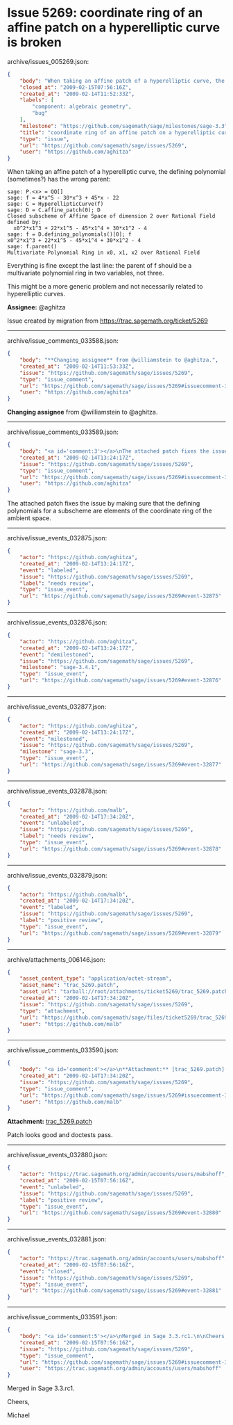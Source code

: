# Issue 5269: coordinate ring of an affine patch on a hyperelliptic curve is broken

archive/issues_005269.json:
```json
{
    "body": "When taking an affine patch of a hyperelliptic curve, the defining polynomial (sometimes?) has the wrong parent:\n\n```\nsage: P.<x> = QQ[]\nsage: f = 4*x^5 - 30*x^3 + 45*x - 22\nsage: C = HyperellipticCurve(f)\nsage: D = C.affine_patch(0); D\nClosed subscheme of Affine Space of dimension 2 over Rational Field defined by:\n  x0^2*x1^3 + 22*x1^5 - 45*x1^4 + 30*x1^2 - 4\nsage: f = D.defining_polynomials()[0]; f\nx0^2*x1^3 + 22*x1^5 - 45*x1^4 + 30*x1^2 - 4\nsage: f.parent()\nMultivariate Polynomial Ring in x0, x1, x2 over Rational Field\n```\n\nEverything is fine except the last line: the parent of f should be a multivariate polynomial ring in two variables, not three.\n\nThis might be a more generic problem and not necessarily related to hyperelliptic curves.\n\n\n**Assignee:** @aghitza\n\nIssue created by migration from https://trac.sagemath.org/ticket/5269\n\n",
    "closed_at": "2009-02-15T07:56:16Z",
    "created_at": "2009-02-14T11:52:33Z",
    "labels": [
        "component: algebraic geometry",
        "bug"
    ],
    "milestone": "https://github.com/sagemath/sage/milestones/sage-3.3",
    "title": "coordinate ring of an affine patch on a hyperelliptic curve is broken",
    "type": "issue",
    "url": "https://github.com/sagemath/sage/issues/5269",
    "user": "https://github.com/aghitza"
}
```
When taking an affine patch of a hyperelliptic curve, the defining polynomial (sometimes?) has the wrong parent:

```
sage: P.<x> = QQ[]
sage: f = 4*x^5 - 30*x^3 + 45*x - 22
sage: C = HyperellipticCurve(f)
sage: D = C.affine_patch(0); D
Closed subscheme of Affine Space of dimension 2 over Rational Field defined by:
  x0^2*x1^3 + 22*x1^5 - 45*x1^4 + 30*x1^2 - 4
sage: f = D.defining_polynomials()[0]; f
x0^2*x1^3 + 22*x1^5 - 45*x1^4 + 30*x1^2 - 4
sage: f.parent()
Multivariate Polynomial Ring in x0, x1, x2 over Rational Field
```

Everything is fine except the last line: the parent of f should be a multivariate polynomial ring in two variables, not three.

This might be a more generic problem and not necessarily related to hyperelliptic curves.


**Assignee:** @aghitza

Issue created by migration from https://trac.sagemath.org/ticket/5269





---

archive/issue_comments_033588.json:
```json
{
    "body": "**Changing assignee** from @williamstein to @aghitza.",
    "created_at": "2009-02-14T11:53:33Z",
    "issue": "https://github.com/sagemath/sage/issues/5269",
    "type": "issue_comment",
    "url": "https://github.com/sagemath/sage/issues/5269#issuecomment-33588",
    "user": "https://github.com/aghitza"
}
```

**Changing assignee** from @williamstein to @aghitza.



---

archive/issue_comments_033589.json:
```json
{
    "body": "<a id='comment:3'></a>\nThe attached patch fixes the issue by making sure that the defining polynomials for a subscheme are elements of the coordinate ring of the ambient space.",
    "created_at": "2009-02-14T13:24:17Z",
    "issue": "https://github.com/sagemath/sage/issues/5269",
    "type": "issue_comment",
    "url": "https://github.com/sagemath/sage/issues/5269#issuecomment-33589",
    "user": "https://github.com/aghitza"
}
```

<a id='comment:3'></a>
The attached patch fixes the issue by making sure that the defining polynomials for a subscheme are elements of the coordinate ring of the ambient space.



---

archive/issue_events_032875.json:
```json
{
    "actor": "https://github.com/aghitza",
    "created_at": "2009-02-14T13:24:17Z",
    "event": "labeled",
    "issue": "https://github.com/sagemath/sage/issues/5269",
    "label": "needs review",
    "type": "issue_event",
    "url": "https://github.com/sagemath/sage/issues/5269#event-32875"
}
```



---

archive/issue_events_032876.json:
```json
{
    "actor": "https://github.com/aghitza",
    "created_at": "2009-02-14T13:24:17Z",
    "event": "demilestoned",
    "issue": "https://github.com/sagemath/sage/issues/5269",
    "milestone": "sage-3.4.1",
    "type": "issue_event",
    "url": "https://github.com/sagemath/sage/issues/5269#event-32876"
}
```



---

archive/issue_events_032877.json:
```json
{
    "actor": "https://github.com/aghitza",
    "created_at": "2009-02-14T13:24:17Z",
    "event": "milestoned",
    "issue": "https://github.com/sagemath/sage/issues/5269",
    "milestone": "sage-3.3",
    "type": "issue_event",
    "url": "https://github.com/sagemath/sage/issues/5269#event-32877"
}
```



---

archive/issue_events_032878.json:
```json
{
    "actor": "https://github.com/malb",
    "created_at": "2009-02-14T17:34:20Z",
    "event": "unlabeled",
    "issue": "https://github.com/sagemath/sage/issues/5269",
    "label": "needs review",
    "type": "issue_event",
    "url": "https://github.com/sagemath/sage/issues/5269#event-32878"
}
```



---

archive/issue_events_032879.json:
```json
{
    "actor": "https://github.com/malb",
    "created_at": "2009-02-14T17:34:20Z",
    "event": "labeled",
    "issue": "https://github.com/sagemath/sage/issues/5269",
    "label": "positive review",
    "type": "issue_event",
    "url": "https://github.com/sagemath/sage/issues/5269#event-32879"
}
```



---

archive/attachments_006146.json:
```json
{
    "asset_content_type": "application/octet-stream",
    "asset_name": "trac_5269.patch",
    "asset_url": "tarball://root/attachments/ticket5269/trac_5269.patch",
    "created_at": "2009-02-14T17:34:20Z",
    "issue": "https://github.com/sagemath/sage/issues/5269",
    "type": "attachment",
    "url": "https://github.com/sagemath/sage/files/ticket5269/trac_5269.patch",
    "user": "https://github.com/malb"
}
```



---

archive/issue_comments_033590.json:
```json
{
    "body": "<a id='comment:4'></a>\n**Attachment:** [trac_5269.patch](https://github.com/sagemath/sage/files/ticket5269/trac_5269.patch)\n\nPatch looks good and doctests pass.",
    "created_at": "2009-02-14T17:34:20Z",
    "issue": "https://github.com/sagemath/sage/issues/5269",
    "type": "issue_comment",
    "url": "https://github.com/sagemath/sage/issues/5269#issuecomment-33590",
    "user": "https://github.com/malb"
}
```

<a id='comment:4'></a>
**Attachment:** [trac_5269.patch](https://github.com/sagemath/sage/files/ticket5269/trac_5269.patch)

Patch looks good and doctests pass.



---

archive/issue_events_032880.json:
```json
{
    "actor": "https://trac.sagemath.org/admin/accounts/users/mabshoff",
    "created_at": "2009-02-15T07:56:16Z",
    "event": "unlabeled",
    "issue": "https://github.com/sagemath/sage/issues/5269",
    "label": "positive review",
    "type": "issue_event",
    "url": "https://github.com/sagemath/sage/issues/5269#event-32880"
}
```



---

archive/issue_events_032881.json:
```json
{
    "actor": "https://trac.sagemath.org/admin/accounts/users/mabshoff",
    "created_at": "2009-02-15T07:56:16Z",
    "event": "closed",
    "issue": "https://github.com/sagemath/sage/issues/5269",
    "type": "issue_event",
    "url": "https://github.com/sagemath/sage/issues/5269#event-32881"
}
```



---

archive/issue_comments_033591.json:
```json
{
    "body": "<a id='comment:5'></a>\nMerged in Sage 3.3.rc1.\n\nCheers,\n\nMichael",
    "created_at": "2009-02-15T07:56:16Z",
    "issue": "https://github.com/sagemath/sage/issues/5269",
    "type": "issue_comment",
    "url": "https://github.com/sagemath/sage/issues/5269#issuecomment-33591",
    "user": "https://trac.sagemath.org/admin/accounts/users/mabshoff"
}
```

<a id='comment:5'></a>
Merged in Sage 3.3.rc1.

Cheers,

Michael
